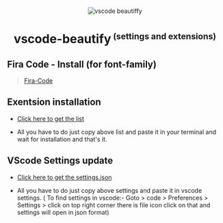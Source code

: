 #

<p align="center">
  <img src="https://user-images.githubusercontent.com/2182637/53611918-54c1ff80-3c24-11e9-9917-66ac3cef513d.png" alt="vscode beautiffy" />
</p>

<h1 align="center">vscode-beautify<small><sup> (settings and extensions)</sup></small></h1>

## Fira Code - Install (for font-family)

> [Fira-Code](https://github.com/tonsky/FiraCode/wiki/VS-Code-Instructions)

## Exentsion installation

* [Click here to get the list](https://gist.github.com/rohyadav/a0a774967a7dbe95f3bee09dcb4a3963)

* All you have to do just copy above list and paste it in your terminal and wait for installation and that's it.

## VScode Settings update

* [Click here to get the settings.json](https://gist.github.com/rohyadav/2d0b10c010a8575852e2e5f3a4c2f001)

* All you have to do just copy above settings and paste it in vscode settings. ( To find settings in vscode:- Goto > code > Preferences > Settings > click on top right corner there is file icon click on that and settings will open in json format)